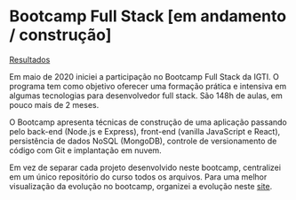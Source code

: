 # Bootcamp Full Stack [em andamento / construção]

<a target="_blank" href="https://testtzlaffe.github.io/bootcamp-fullstack-igti/">Resultados</a>

Em maio de 2020 iniciei a participação no Bootcamp
Full Stack da IGTI. O programa tem como objetivo oferecer uma formação
prática e intensiva em algumas tecnologias para desenvolvedor full
stack. São 148h de aulas, em pouco mais de 2 meses.

O Bootcamp apresenta técnicas de construção de uma aplicação passando
pelo back-end (Node.js e Express), front-end (vanilla JavaScript e
React), persistência de dados NoSQL (MongoDB), controle de
versionamento de código com Git e implantação em nuvem.

Em vez de separar cada projeto desenvolvido neste bootcamp, centralizei em um único repositório do curso todos os arquivos. Para uma melhor visualização da evolução no bootcamp, organizei a evolução neste <a target="_blank" href="https://testtzlaffe.github.io/bootcamp-fullstack-igti/">site</a>.
